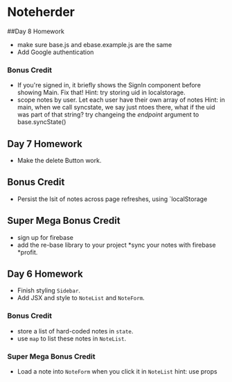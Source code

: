 # Noteherder 

##Day 8 Homework

* make sure base.js and ebase.example.js are the same
* Add Google authentication

### Bonus Credit

* If you're signed in, it briefly shows the SignIn component before showing Main. Fix that!
Hint: try storing uid in localstorage.
* scope notes by user. Let each user have their own array of notes
Hint: in main, when we call syncstate, we say just ntoes there, what if the uid was part of that string? try changeing the _endpoint_ argument to base.syncState()

## Day 7 Homework

* Make the delete Button work.

## Bonus Credit 

* Persist the lsit of notes across page refreshes, using `localStorage

## Super Mega Bonus Credit

* sign up for firebase
* add the re-base library to your project 
*sync your notes with firebase
*profit.

## Day 6 Homework

* Finish styling `Sidebar`.
* Add JSX and style to `NoteList` and `NoteForm`.

### Bonus Credit

* store a list of hard-coded notes in `state`.
* use `map` to list these notes in `NoteList`.

### Super Mega Bonus Credit

* Load a note into `NoteForm` when you click it in `NoteList`
hint: use props